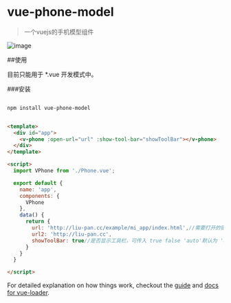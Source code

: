 # vue-phone-model

>一个vuejs的手机模型组件

![image](http://git.oschina.net/liupan520/vue-phone-model/raw/master/p.jpg)

##使用

目前只能用于 *.vue 开发模式中。

###安装

``` bash

npm install vue-phone-model

```

``` html

<template>
  <div id="app">
    <v-phone :open-url="url" :show-tool-bar="showToolBar"></v-phone>
  </div>
</template>

<script>
  import VPhone from './Phone.vue';

  export default {
    name: 'app',
    components: {
      VPhone
    },
    data() {
      return {
        url: 'http://liu-pan.cc/example/mi_app/index.html',//需要打开的链接 
        url2: 'http://liu-pan.cc',
        showToolBar: true//是否显示工具栏，可传入 true false 'auto'默认为 'auto',组件会根据打开网页的 meta属性决定
      }
    }
  }

</script>

```

For detailed explanation on how things work, checkout the [guide](http://vuejs-templates.github.io/webpack/) and [docs for vue-loader](http://vuejs.github.io/vue-loader).
